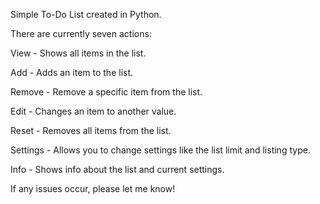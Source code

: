 Simple To-Do List created in Python.

There are currently seven actions:


View - Shows all items in the list.

Add - Adds an item to the list.

Remove - Remove a specific item from the list.

Edit - Changes an item to another value.

Reset - Removes all items from the list.

Settings - Allows you to change settings like the list limit and listing type.

Info - Shows info about the list and current settings.


If any issues occur, please let me know!
